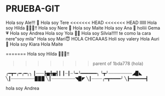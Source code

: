# PRUEBA-GIT

Hola soy Ale!!! 💜
Hola soy Tere
<<<<<<< HEAD
<<<<<<< HEAD    llllll
Hola soy Hilda 🙋🏻‍♀️!!
Hola soy Nere 🐣
Hola soy Maite
Hola soy Ana 🥷
holiii Gema 💗
Hola soy Andrea 
Hola soy Yola 🙋‍♀️
Hola soy Silvia!!!!!
te como la cara nere"soy mila"
Hola soy Mari😇
HOLA CHICAAAS
Holi soy valery
Hola Auri 💚
Hola soy Kiara
Hola Maite

=======
Hola soy Hilda 🙋🏻‍♀️!!
>>>>>>> parent of 1bda778 (hola)

╭━┳━╭━╭━╮╮
┃┈┈┈┣▅╋▅┫┃
┃┈┃┈╰━╰━━━━━━╮
╰┳╯┈┈┈┈┈┈┈┈┈◢▉◣
╲┃┈┈┈┈┈┈┈┈┈▉▉▉
╲┃┈┈┈┈┈┈┈┈┈◥▉◤
╲┃┈┈┈┈╭━┳━━━━╯
╲┣━━━━━━┫﻿

hola soy Andrea